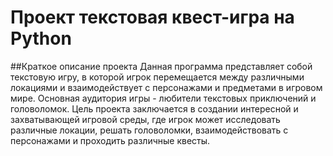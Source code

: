 # Проект текстовая квест-игра на Python

##Краткое описание проекта
Данная программа представляет собой текстовую игру, в которой игрок перемещается между различными локациями и взаимодействует с персонажами и предметами в игровом мире. Основная аудитория игры - любители текстовых приключений и головоломок. Цель проекта заключается в создании интересной и захватывающей игровой среды, где игрок может исследовать различные локации, решать головоломки, взаимодействовать с персонажами и проходить различные квесты.
